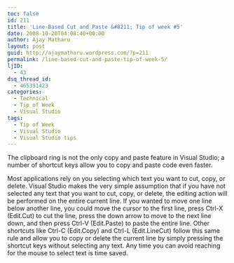 ```yaml
---
toc: false
id: 211
title: 'Line-Based Cut and Paste &#8211; Tip of week #5'
date: 2008-10-20T04:08:40+00:00
author: Ajay Matharu
layout: post
guid: http://ajaymatharu.wordpress.com/?p=211
permalink: /line-based-cut-and-paste-tip-of-week-5/
ljID:
  - 43
dsq_thread_id:
  - 465391423
categories:
  - Technical
  - Tip of Week
  - Visual Studio
tags:
  - Tip of Week
  - Visual Studio
  - Visual Studio tips
---
```

<p class="docText">
  The <a name="visualstudiohks-CHP-2-ITERM-2244"></a><a name="visualstudiohks-CHP-2-ITERM-2245"></a><a name="visualstudiohks-CHP-2-ITERM-2246"></a>clipboard ring is not the only copy and paste feature in Visual Studio; a number of shortcut keys allow you to copy and paste code even faster.
</p>

<p class="docText">
  Most applications rely on you selecting which text you want to cut, copy, or delete. Visual Studio makes the very simple assumption that if you have not selected any text that you want to cut, copy, or delete, <span class="docEmphasis">the editing action will be performed on the entire current line</span>. If you wanted to move one line below another line, you could move the cursor to the first line, press <a name="visualstudiohks-CHP-2-ITERM-2247"></a><a name="visualstudiohks-CHP-2-ITERM-2248"></a>Ctrl-X (Edit.Cut) to cut the line, press the down arrow to move to the next line down, and then press <a name="visualstudiohks-CHP-2-ITERM-2249"></a><a name="visualstudiohks-CHP-2-ITERM-2250"></a>Ctrl-V (Edit.Paste) to paste the entire line. Other shortcuts like Ctrl-C (Edit.Copy) and <a name="visualstudiohks-CHP-2-ITERM-2251"></a><a name="visualstudiohks-CHP-2-ITERM-2252"></a>Ctrl-L (Edit.LineCut) follow this same rule and allow you to copy or delete the current line by simply pressing the shortcut keys without selecting any text. Any time you can avoid reaching for the mouse to select text is time saved.
</p>
